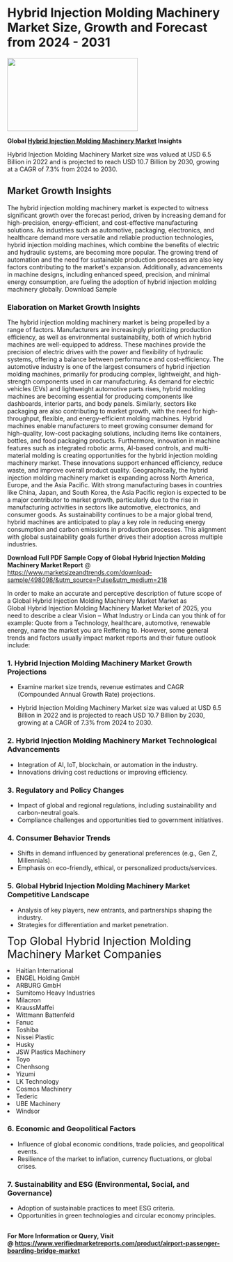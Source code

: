 <H1>Hybrid Injection Molding Machinery Market Size, Growth and Forecast from 2024 - 2031</H1><img class="aligncenter size-medium wp-image-584254" src="https://thirdeyenews.in/wp-content/uploads/2024/09/Global-Market-Research-300x168.jpeg" alt="" width="300" height="168" /><p><strong>Global&nbsp;<a href="https://www.marketsizeandtrends.com/download-sample/498098/&amp;utm_source=Pulse&amp;utm_medium=218">Hybrid Injection Molding Machinery Market</a> Insights</strong></p><p>Hybrid Injection Molding Machinery Market size was valued at USD 6.5 Billion in 2022 and is projected to reach USD 10.7 Billion by 2030, growing at a CAGR of 7.3% from 2024 to 2030.</p><p><h2>Market Growth Insights</h2> The hybrid injection molding machinery market is expected to witness significant growth over the forecast period, driven by increasing demand for high-precision, energy-efficient, and cost-effective manufacturing solutions. As industries such as automotive, packaging, electronics, and healthcare demand more versatile and reliable production technologies, hybrid injection molding machines, which combine the benefits of electric and hydraulic systems, are becoming more popular. The growing trend of automation and the need for sustainable production processes are also key factors contributing to the market's expansion. Additionally, advancements in machine designs, including enhanced speed, precision, and minimal energy consumption, are fueling the adoption of hybrid injection molding machinery globally. Download Sample <h3>Elaboration on Market Growth Insights</h3> The hybrid injection molding machinery market is being propelled by a range of factors. Manufacturers are increasingly prioritizing production efficiency, as well as environmental sustainability, both of which hybrid machines are well-equipped to address. These machines provide the precision of electric drives with the power and flexibility of hydraulic systems, offering a balance between performance and cost-efficiency. The automotive industry is one of the largest consumers of hybrid injection molding machines, primarily for producing complex, lightweight, and high-strength components used in car manufacturing. As demand for electric vehicles (EVs) and lightweight automotive parts rises, hybrid molding machines are becoming essential for producing components like dashboards, interior parts, and body panels. Similarly, sectors like packaging are also contributing to market growth, with the need for high-throughput, flexible, and energy-efficient molding machines. Hybrid machines enable manufacturers to meet growing consumer demand for high-quality, low-cost packaging solutions, including items like containers, bottles, and food packaging products. Furthermore, innovation in machine features such as integrated robotic arms, AI-based controls, and multi-material molding is creating opportunities for the hybrid injection molding machinery market. These innovations support enhanced efficiency, reduce waste, and improve overall product quality. Geographically, the hybrid injection molding machinery market is expanding across North America, Europe, and the Asia Pacific. With strong manufacturing bases in countries like China, Japan, and South Korea, the Asia Pacific region is expected to be a major contributor to market growth, particularly due to the rise in manufacturing activities in sectors like automotive, electronics, and consumer goods. As sustainability continues to be a major global trend, hybrid machines are anticipated to play a key role in reducing energy consumption and carbon emissions in production processes. This alignment with global sustainability goals further drives their adoption across multiple industries. </p><p><span class=""><strong>Download Full PDF Sample Copy of Global Hybrid Injection Molding Machinery Market Report</strong> @ <a href="https://www.marketsizeandtrends.com/download-sample/498098/&amp;utm_source=Pulse&amp;utm_medium=218" target="_blank">https://www.marketsizeandtrends.com/download-sample/498098/&amp;utm_source=Pulse&amp;utm_medium=218</a></span></p><p>In order to make an accurate and perceptive description of future scope of a Global&nbsp;Hybrid Injection Molding Machinery Market Market as Global&nbsp;Hybrid Injection Molding Machinery Market Market of 2025, you need to describe a clear Vision &ndash; What Industry or Linda can you think of for example: Quote from a Technology, healthcare, automotive, renewable energy, name the market you are Reffering to. However, some general trends and factors usually impact market reports and their future outlook include:</p><h3>1.&nbsp;<strong>Hybrid Injection Molding Machinery Market Growth Projections</strong></h3><ul><li>Examine market size trends, revenue estimates and CAGR (Compounded Annual Growth Rate) projections.</li><li><p>Hybrid Injection Molding Machinery Market size was valued at USD 6.5 Billion in 2022 and is projected to reach USD 10.7 Billion by 2030, growing at a CAGR of 7.3% from 2024 to 2030.</p></li></ul><h3>2.&nbsp;<strong>Hybrid Injection Molding Machinery Market Technological Advancements</strong></h3><ul><li>Integration of AI, IoT, blockchain, or automation in the industry.</li><li>Innovations driving cost reductions or improving efficiency.</li></ul><h3>3.&nbsp;<strong>Regulatory and Policy Changes</strong></h3><ul><li>Impact of global and regional regulations, including sustainability and carbon-neutral goals.</li><li>Compliance challenges and opportunities tied to government initiatives.</li></ul><h3>4.&nbsp;<strong>Consumer Behavior Trends</strong></h3><ul><li>Shifts in demand influenced by generational preferences (e.g., Gen Z, Millennials).</li><li>Emphasis on eco-friendly, ethical, or personalized products/services.</li></ul><h3>5.&nbsp;<strong>Global Hybrid Injection Molding Machinery Market Competitive Landscape</strong></h3><ul><li>Analysis of key players, new entrants, and partnerships shaping the industry.</li><li>Strategies for differentiation and market penetration.</li></ul><p data-pm-slice="1 1 []"><span style="color: inherit; font-family: inherit; font-size: 25px;">Top Global Hybrid Injection Molding Machinery Market Companies</span></p><div class="" data-test-id=""><p><li>Haitian International</li><li> ENGEL Holding GmbH</li><li> ARBURG GmbH</li><li> Sumitomo Heavy Industries</li><li> Milacron</li><li> KraussMaffei</li><li> Wittmann Battenfeld</li><li> Fanuc</li><li> Toshiba</li><li> Nissei Plastic</li><li> Husky</li><li> JSW Plastics Machinery</li><li> Toyo</li><li> Chenhsong</li><li> Yizumi</li><li> LK Technology</li><li> Cosmos Machinery</li><li> Tederic</li><li> UBE Machinery</li><li> Windsor</li></p></div><h3>6.&nbsp;<strong>Economic and Geopolitical Factors</strong></h3><ul><li>Influence of global economic conditions, trade policies, and geopolitical events.</li><li>Resilience of the market to inflation, currency fluctuations, or global crises.</li></ul><h3>7.&nbsp;<strong>Sustainability and ESG (Environmental, Social, and Governance)</strong></h3><ul><li>Adoption of sustainable practices to meet ESG criteria.</li><li>Opportunities in green technologies and circular economy principles.</li></ul><h2><strong style="font-size: 14px;">For More Information or Query, Visit @&nbsp;</strong><a style="background-color: #ffffff; font-size: 14px;" href="https://www.marketsizeandtrends.com/report/hybrid-injection-molding-machinery-market/" target="_blank">https://www.verifiedmarketreports.com/product/airport-passenger-boarding-bridge-market</a></h2>
